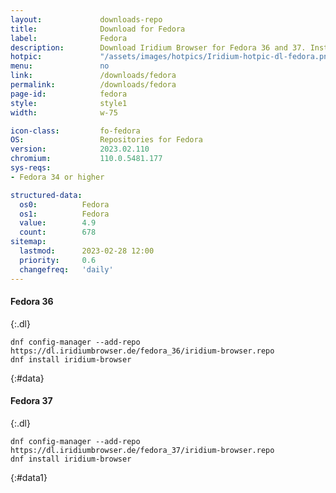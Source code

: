 ```yaml
---
layout:				downloads-repo
title:				Download for Fedora
label:				Fedora
description:		Download Iridium Browser for Fedora 36 and 37. Install package from repository using the command line.
hotpic:				"/assets/images/hotpics/Iridium-hotpic-dl-fedora.png"
menu:				no
link:				/downloads/fedora
permalink:			/downloads/fedora
page-id:			fedora
style:				style1
width:				w-75

icon-class:			fo-fedora
OS: 				Repositories for Fedora
version:			2023.02.110
chromium:			110.0.5481.177
sys-reqs:
- Fedora 34 or higher

structured-data:
  os0:			Fedora
  os1:			Fedora
  value:		4.9
  count:		678
sitemap:
  lastmod:		2023-02-28 12:00
  priority:		0.6
  changefreq:	'daily'
---
```


#### Fedora 36 #
{:.dl}

	dnf config-manager --add-repo https://dl.iridiumbrowser.de/fedora_36/iridium-browser.repo
	dnf install iridium-browser
{:#data}

#### Fedora 37 #
{:.dl}

	dnf config-manager --add-repo https://dl.iridiumbrowser.de/fedora_37/iridium-browser.repo
	dnf install iridium-browser
{:#data1}

